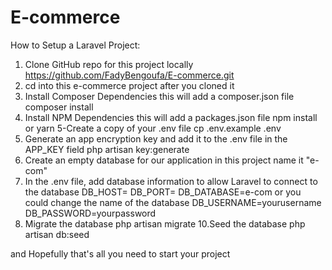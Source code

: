 # E-commerce
How to Setup a Laravel Project:
1. Clone GitHub repo for this project locally
https://github.com/FadyBengoufa/E-commerce.git
2. cd into this e-commerce project after you cloned it
3. Install Composer Dependencies this will add a composer.json file
composer install
4. Install NPM Dependencies this will add a packages.json file
npm install or yarn
5-Create a copy of your .env file
cp .env.example .env
6. Generate an app encryption key and add it to the .env file in the APP_KEY field
php artisan key:generate
7. Create an empty database for our application
in this project name it "e-com"
8. In the .env file, add database information to allow Laravel to connect to the database
DB_HOST=
DB_PORT=
DB_DATABASE=e-com or you could change the name of the database
DB_USERNAME=yourusername
DB_PASSWORD=yourpassword
9. Migrate the database
php artisan migrate
10.Seed the database
php artisan db:seed

and Hopefully that's all you need to start your project


